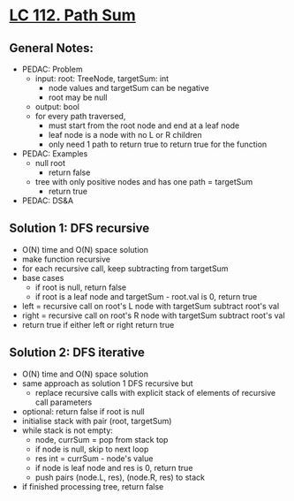 # [LC 112. Path Sum](https://leetcode.com/problems/path-sum/)

## General Notes:

- PEDAC: Problem
  - input: root: TreeNode, targetSum: int
    - node values and targetSum can be negative
    - root may be null
  - output: bool
  - for every path traversed,
    - must start from the root node and end at a leaf node
    - leaf node is a node with no L or R children
    - only need 1 path to return true to return true for the function
- PEDAC: Examples
  - null root
    - return false
  - tree with only positive nodes and has one path = targetSum
    - return true
- PEDAC: DS&A

## Solution 1: DFS recursive

- O(N) time and O(N) space solution
- make function recursive
- for each recursive call, keep subtracting from targetSum
- base cases
  - if root is null, return false
  - if root is a leaf node and targetSum - root.val is 0, return true
- left = recursive call on root's L node with targetSum subtract root's val 
- right = recursive call on root's R node with targetSum subtract root's val 
- return true if either left or right return true

## Solution 2: DFS iterative

- O(N) time and O(N) space solution
- same approach as solution 1 DFS recursive but
  - replace recursive calls with explicit stack of elements of recursive call parameters
- optional: return false if root is null
- initialise stack with pair (root, targetSum)
- while stack is not empty:
  - node, currSum = pop from stack top
  - if node is null, skip to next loop
  - res int = currSum - node's value
  - if node is leaf node and res is 0, return true
  - push pairs (node.L, res), (node.R, res) to stack
- if finished processing tree, return false
